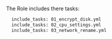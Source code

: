 The Role includes there tasks:
```bash
  include_tasks: 01_encrypt_disk.yml
  include_tasks: 02_cpu_settings.yml
  include_tasks: 03_network_rename.yml
  ```